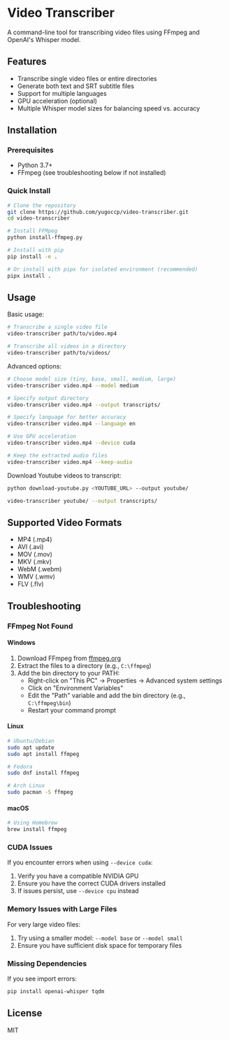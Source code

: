 # Video Transcriber

A command-line tool for transcribing video files using FFmpeg and OpenAI's Whisper model.

## Features

- Transcribe single video files or entire directories
- Generate both text and SRT subtitle files
- Support for multiple languages
- GPU acceleration (optional)
- Multiple Whisper model sizes for balancing speed vs. accuracy

## Installation

### Prerequisites

- Python 3.7+
- FFmpeg (see troubleshooting below if not installed)

### Quick Install

```bash
# Clone the repository
git clone https://github.com/yugoccp/video-transcriber.git
cd video-transcriber

# Install FFMpeg
python install-ffmpeg.py

# Install with pip
pip install -e .

# Or install with pipx for isolated environment (recommended)
pipx install .
```

## Usage

Basic usage:

```bash
# Transcribe a single video file
video-transcriber path/to/video.mp4

# Transcribe all videos in a directory
video-transcriber path/to/videos/
```

Advanced options:

```bash
# Choose model size (tiny, base, small, medium, large)
video-transcriber video.mp4 --model medium

# Specify output directory
video-transcriber video.mp4 --output transcripts/

# Specify language for better accuracy
video-transcriber video.mp4 --language en

# Use GPU acceleration
video-transcriber video.mp4 --device cuda

# Keep the extracted audio files
video-transcriber video.mp4 --keep-audio
```

Download Youtube videos to transcript:
```bash
python download-youtube.py <YOUTUBE_URL> --output youtube/

video-transcriber youtube/ --output transcripts/
```

## Supported Video Formats

- MP4 (.mp4)
- AVI (.avi)
- MOV (.mov)
- MKV (.mkv)
- WebM (.webm)
- WMV (.wmv)
- FLV (.flv)

## Troubleshooting

### FFmpeg Not Found

#### Windows
1. Download FFmpeg from [ffmpeg.org](https://ffmpeg.org/download.html)
2. Extract the files to a directory (e.g., `C:\ffmpeg`)
3. Add the bin directory to your PATH:
   - Right-click on "This PC" → Properties → Advanced system settings
   - Click on "Environment Variables"
   - Edit the "Path" variable and add the bin directory (e.g., `C:\ffmpeg\bin`)
   - Restart your command prompt

#### Linux
```bash
# Ubuntu/Debian
sudo apt update
sudo apt install ffmpeg

# Fedora
sudo dnf install ffmpeg

# Arch Linux
sudo pacman -S ffmpeg
```

#### macOS
```bash
# Using Homebrew
brew install ffmpeg
```

### CUDA Issues

If you encounter errors when using `--device cuda`:
1. Verify you have a compatible NVIDIA GPU
2. Ensure you have the correct CUDA drivers installed
3. If issues persist, use `--device cpu` instead

### Memory Issues with Large Files

For very large video files:
1. Try using a smaller model: `--model base` or `--model small`
2. Ensure you have sufficient disk space for temporary files

### Missing Dependencies

If you see import errors:
```bash
pip install openai-whisper tqdm
```

## License

MIT